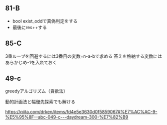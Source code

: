 ## 81-B

- bool exist_oddで真偽判定をする
- 最後にres++する

## 85-C

3重ループを回避するには3番目の変数=n-a-bで求める
答えを格納する変数にはあらかじめ-1を入れておく

## 49-c

greedyアルゴリズム（貪欲法）

動的計画法と幅優先探索でも解ける

https://qiita.com/drken/items/fd4e5e3630d0f5859067#%E7%AC%AC-9-%E5%95%8F--abc-049-c---daydream-300-%E7%82%B9